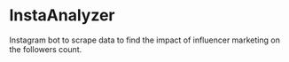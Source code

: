 # InstaAnalyzer
Instagram bot to scrape data to find the impact of influencer marketing on the followers count.
